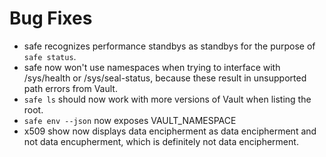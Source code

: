 # Bug Fixes

* safe recognizes performance standbys as standbys for the purpose of `safe status`.
* safe now won't use namespaces when trying to interface with /sys/health or /sys/seal-status, because these result in unsupported path errors from Vault.
* `safe ls` should now work with more versions of Vault when listing the root.
* `safe env --json` now exposes VAULT_NAMESPACE
* x509 show now displays data encipherment as data encipherment and not data encupherment, which is definitely not data encipherment.